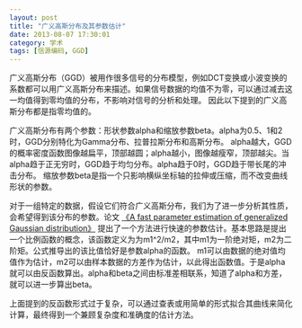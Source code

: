 ```yaml
---
layout: post
title: "广义高斯分布及其参数估计"
date: 2013-08-07 17:30:01
category: 学术
tags: [信源编码, GGD]
---
```


广义高斯分布（GGD）被用作很多信号的分布模型，例如DCT变换或小波变换的系数都可以用广义高斯分布来描述。如果信号数据的均值不为零，可以通过减去这一均值得到零均值的分布，不影响对信号的分析和处理。
因此以下提到的广义高斯分布都是指零均值的。

<!--more-->
广义高斯分布有两个参数：形状参数alpha和缩放参数beta。alpha为0.5、1和2时，GGD分别特化为Gamma分布、拉普拉斯分布和高斯分布。
alpha越大，GGD的概率密度函数图像越扁平，顶部越圆；alpha越小，图像越瘦窄，顶部越尖。当alpha趋于正无穷时，GGD趋于均匀分布。alpha趋于0时，GGD趋于带长尾的冲击分布。
缩放参数beta是指一个只影响横纵坐标轴的拉伸或压缩，而不改变曲线形状的参数。

对于一组特定的数据，假设它们符合广义高斯分布，我们为了进一步分析其性质，会希望得到该分布的参数。论文
[《A fast parameter estimation of generalized Gaussian distribution》](http://ieeexplore.ieee.org/xpls/abs_all.jsp?arnumber=4128961&tag=1)
提出了一个方法进行快速的参数估计。基本思路是提出一个比例函数的概念，该函数定义为为m1^2/m2，其中m1为一阶绝对矩，m2为二阶矩。公式推导出的该比值恰好是参数alpha的函数。
m1可以由数据的绝对值均值作为估计，m2可以由样本数据的方差作为估计，以此得出函数值。于是alpha就可以由反函数算出。alpha和beta之间由标准差相联系，知道了alpha和方差，就可以进一步算出beta。

上面提到的反函数形式过于复杂，可以通过查表或用简单的形式拟合其曲线来简化计算，最终得到一个兼顾复杂度和准确度的估计方法。
